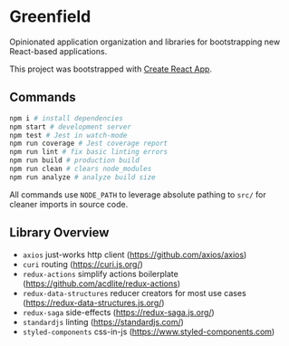 
# Greenfield

Opinionated application organization and libraries for bootstrapping new React-based applications.

This project was bootstrapped with [Create React App](https://github.com/facebookincubator/create-react-app).

## Commands

```bash
npm i # install dependencies
npm start # development server
npm test # Jest in watch-mode
npm run coverage # Jest coverage report
npm run lint # fix basic linting errors
npm run build # production build
npm run clean # clears node_modules
npm run analyze # analyze build size
```

All commands use `NODE_PATH` to leverage absolute pathing to `src/` for cleaner imports in source code.

## Library Overview

* `axios` just-works http client (https://github.com/axios/axios)
* `curi` routing (https://curi.js.org/)
* `redux-actions` simplify actions boilerplate (https://github.com/acdlite/redux-actions)
* `redux-data-structures` reducer creators for most use cases (https://redux-data-structures.js.org/)
* `redux-saga` side-effects (https://redux-saga.js.org/)
* `standardjs` linting (https://standardjs.com/)
* `styled-components` css-in-js (https://www.styled-components.com)
